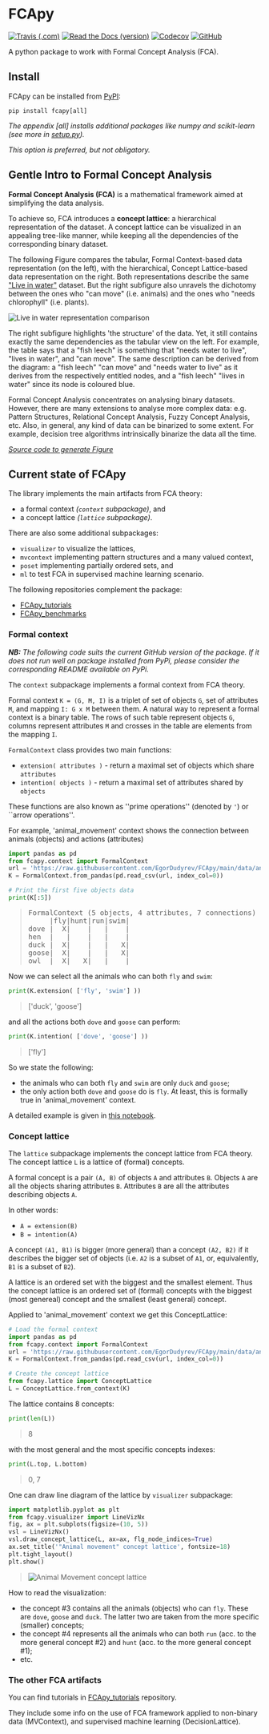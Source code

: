 # FCApy

[![Travis (.com)](https://img.shields.io/travis/com/EgorDudyrev/FCApy)](https://travis-ci.com/github/EgorDudyrev/FCApy)
[![Read the Docs (version)](https://img.shields.io/readthedocs/fcapy/latest)](https://fcapy.readthedocs.io/en/latest/)
[![Codecov](https://img.shields.io/codecov/c/github/EgorDudyrev/FCApy)](https://codecov.io/gh/EgorDudyrev/FCApy)
[![GitHub](https://img.shields.io/github/license/EgorDudyrev/FCApy)](https://github.com/EgorDudyrev/FCApy/blob/main/LICENSE)

A python package to work with Formal Concept Analysis (FCA).

## Install
FCApy can be installed from [PyPI](https://pypi.org/project/fcapy):

```console
pip install fcapy[all]
```

*The appendix [all] installs additional packages like numpy and scikit-learn (see more in [setup.py](https://github.com/EgorDudyrev/FCApy/blob/main/setup.py)).*

*This option is preferred, but not obligatory.*


## Gentle Intro to Formal Concept Analysis  

**Formal Concept Analysis (FCA)** is a mathematical framework aimed at simplifying the data analysis.

To achieve so, FCA introduces a **concept lattice**: a hierarchical representation of the dataset.
A concept lattice can be visualized in an appealing tree-like manner,
while keeping all the dependencies of the corresponding binary dataset.

The following Figure compares the tabular, Formal Context-based data representation (on the left),
with the hierarchical, Concept Lattice-based data representation on the right. Both representations describe the same ["Live in water"](https://upriss.github.io/fca/examples.html) dataset.
But the right subfigure also unravels the dichotomy between the ones who "can move" (i.e. animals) and the ones who "needs chlorophyll" (i.e. plants).

![Live in water representation comparison](https://github.com/EgorDudyrev/FCApy/blob/main/docs/images/live_in_water_representation_comparison.png?raw=true  "Live in water representation comparison")

The right subfigure highlights 'the structure' of the data.
Yet, it still contains exactly the same dependencies as the tabular view on the left.
For example, the table says that a "fish leech" is something that "needs water to live", "lives in water", and "can move".
The same description can be derived from the diagram:
a "fish leech" "can move" and "needs water to live" as it derives from the respectively entitled nodes,
and a "fish leech" "lives in water" since its node is coloured blue.

Formal Concept Analysis concentrates on analysing binary datasets.
However, there are many extensions to analyse more complex data:
e.g. Pattern Structures, Relational Concept Analysis, Fuzzy Concept Analysis, etc.
Also, in general, any kind of data can be binarized to some extent.
For example, decision tree algorithms intrinsically binarize the data all the time.  

*[Source code to generate Figure](https://github.com/EgorDudyrev/FCApy_tutorials/blob/main/Lattice%20Visualization/Visualizing_lattice.ipynb)* 


## Current state of FCApy

The library implements the main artifacts from FCA theory:
* a formal context _(``context`` subpackage)_, and
* a concept lattice _(``lattice`` subpackage)_.

There are also some additional subpackages:
* ``visualizer`` to visualize the lattices,
* ``mvcontext`` implementing pattern structures and a many valued context,
* ``poset`` implementing partially ordered sets, and
* ``ml`` to test FCA in supervised machine learning scenario.

The following repositories complement the package:
* [FCApy_tutorials](https://github.com/EgorDudyrev/FCApy_tutorials)
* [FCApy_benchmarks](https://github.com/EgorDudyrev/FCApy_benchmarks)


### Formal context
***NB:** The following code suits the current GitHub version of the package.
If it does not run well on package installed from PyPi,
please consider the corresponding README available on PyPi.*

The ``context`` subpackage implements a formal context from FCA theory.

Formal context `K = (G, M, I)` is a triplet of set of objects `G`, set of attributes `M`, and mapping `I: G x M` between them.
A natural way to represent a formal context is a binary table.
The rows of such table represent objects `G`, columns represent attributes `M` and crosses in the table are elements from the mapping `I`.

`FormalContext` class provides two main functions:
* ``extension( attributes )`` - return a maximal set of objects which share ``attributes``
* ``intention( objects )`` - return a maximal set of attributes shared by ``objects``

These functions are also known as ''prime operations'' (denoted by `'`) or ``arrow operations''.

For example, 'animal_movement' context shows the connection between animals (objects) and actions (attributes) 
```python
import pandas as pd
from fcapy.context import FormalContext
url = 'https://raw.githubusercontent.com/EgorDudyrev/FCApy/main/data/animal_movement.csv'
K = FormalContext.from_pandas(pd.read_csv(url, index_col=0))

# Print the first five objects data
print(K[:5])
```
> <pre>
> FormalContext (5 objects, 4 attributes, 7 connections) 
>      |fly|hunt|run|swim|
> dove |  X|    |   |    |
> hen  |   |    |   |    |
> duck |  X|    |   |   X|
> goose|  X|    |   |   X|
> owl  |  X|   X|   |    |
> </pre>


Now we can select all the animals who can both `fly` and `swim`: 
```python
print(K.extension( ['fly', 'swim'] ))
```
> ['duck', 'goose']

and all the actions both `dove` and `goose` can perform:
```python
print(K.intention( ['dove', 'goose'] ))
```
> ['fly']

So we state the following:
* the animals who can both `fly` and `swim` are only `duck` and `goose`;
* the only action both `dove` and `goose` do is `fly`.
At least, this is formally true in 'animal_movement' context. 


A detailed example is given in
[this notebook](https://github.com/EgorDudyrev/FCApy_tutorials/blob/main/Formal%20Context.ipynb).
 

### Concept lattice

The `lattice` subpackage implements the concept lattice from FCA theory.
The concept lattice `L` is a lattice of (formal) concepts.

A formal concept is a pair `(A, B)` of objects `A` and attributes `B`.
Objects `A` are all the objects sharing attributes `B`.
Attributes `B` are all the attributes describing objects `A`.

In other words:
* `A = extension(B)`
* `B = intention(A)` 

A concept `(A1, B1)` is bigger (more general) than a concept `(A2, B2)`
if it describes the bigger set of objects (i.e. `A2` is a subset of `A1`, or, equivalently, `B1` is a subset of `B2`).

A lattice is an ordered set with the biggest and the smallest element.
Thus the concept lattice is an ordered set of (formal) concepts
with the biggest (most genereal) concept and the smallest (least general) concept.

Applied to 'animal_movement' context we get this ConceptLattice:
```python
# Load the formal context
import pandas as pd
from fcapy.context import FormalContext
url = 'https://raw.githubusercontent.com/EgorDudyrev/FCApy/main/data/animal_movement.csv'
K = FormalContext.from_pandas(pd.read_csv(url, index_col=0))

# Create the concept lattice
from fcapy.lattice import ConceptLattice
L = ConceptLattice.from_context(K)
```

The lattice contains 8 concepts:
```python
print(len(L))
```
> 8

with the most general and the most specific concepts indexes:

```python
print(L.top, L.bottom)
```
> 0, 7

One can draw line diagram of the lattice by `visualizer` subpackage:
```python
import matplotlib.pyplot as plt
from fcapy.visualizer import LineVizNx
fig, ax = plt.subplots(figsize=(10, 5))
vsl = LineVizNx()
vsl.draw_concept_lattice(L, ax=ax, flg_node_indices=True)
ax.set_title('"Animal movement" concept lattice', fontsize=18)
plt.tight_layout()
plt.show()
```

> ![Animal Movement concept lattice](https://github.com/EgorDudyrev/FCApy/blob/main/docs/images/animal_context_lattice.png?raw=true  "Animal movement concept lattice")

How to read the visualization:
* the concept #3 contains all the animals (objects) who can `fly`.
  These are `dove`, `goose` and `duck`. The latter two are taken from the more specific (smaller) concepts;
* the concept #4 represents all the animals who can both `run` (acc. to the more general concept #2) and `hunt` (acc. to the more general concept #1);
* etc.

### The other FCA artifacts

You can find tutorials in [FCApy_tutorials](https://github.com/EgorDudyrev/FCApy_tutorials) repository.

They include some info on the use of FCA framework applied to non-binary data (MVContext),
and supervised machine learning (DecisionLattice).
